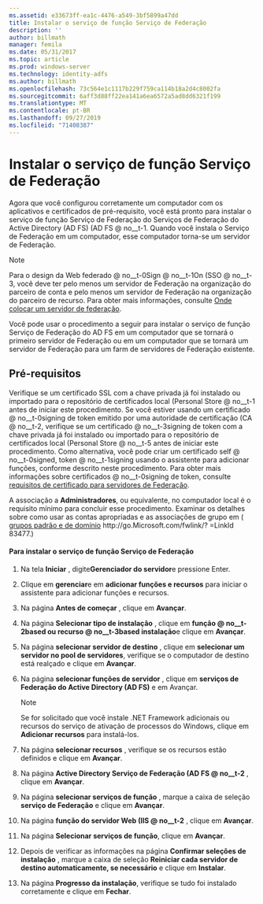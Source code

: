 ```yaml
---
ms.assetid: e33673ff-ea1c-4476-a549-3bf5899a47dd
title: Instalar o serviço de função Serviço de Federação
description: ''
author: billmath
manager: femila
ms.date: 05/31/2017
ms.topic: article
ms.prod: windows-server
ms.technology: identity-adfs
ms.author: billmath
ms.openlocfilehash: 73c564e1c1117b229f759ca114b18a2d4c8002fa
ms.sourcegitcommit: 6aff3d88ff22ea141a6ea6572a5ad8dd6321f199
ms.translationtype: MT
ms.contentlocale: pt-BR
ms.lasthandoff: 09/27/2019
ms.locfileid: "71408387"
---
```

# <a name="install-the-federation-service-role-service"></a>Instalar o serviço de função Serviço de Federação

Agora que você configurou corretamente um computador com os aplicativos e certificados de pré-requisito, você está pronto para instalar o serviço de função Serviço de Federação do Serviços de Federação do Active Directory (AD FS) \(AD FS @ no__t-1. Quando você instala o Serviço de Federação em um computador, esse computador torna-se um servidor de Federação.  
  
> [!NOTE]  
> Para o design da Web federado @ no__t-0Sign @ no__t-1On \(SSO @ no__t-3, você deve ter pelo menos um servidor de Federação na organização do parceiro de conta e pelo menos um servidor de Federação na organização do parceiro de recurso. Para obter mais informações, consulte [Onde colocar um servidor de federação](https://technet.microsoft.com/library/dd807127.aspx).  
  
Você pode usar o procedimento a seguir para instalar o serviço de função Serviço de Federação do AD FS em um computador que se tornará o primeiro servidor de Federação ou em um computador que se tornará um servidor de Federação para um farm de servidores de Federação existente.  
  
## <a name="prerequisites"></a>Pré-requisitos  
Verifique se um certificado SSL com a chave privada já foi instalado ou importado para o repositório de certificados local \(Personal Store @ no__t-1 antes de iniciar este procedimento. Se você estiver usando um certificado @ no__t-0signing de token emitido por uma autoridade de certificação \(CA @ no__t-2, verifique se um certificado @ no__t-3signing de token com a chave privada já foi instalado ou importado para o repositório de certificados local \(Personal Store @ no__t-5 antes de iniciar este procedimento. Como alternativa, você pode criar um certificado self @ no__t-0signed, token @ no__t-1signing usando o assistente para adicionar funções, conforme descrito neste procedimento. Para obter mais informações sobre certificados @ no__t-0signing de token, consulte [requisitos de certificado para servidores de Federação](https://technet.microsoft.com/library/dd807040.aspx).  
  
A associação a **Administradores**, ou equivalente, no computador local é o requisito mínimo para concluir esse procedimento.  Examinar os detalhes sobre como usar as contas apropriadas e as associações de grupo em \( [grupos padrão e de domínio](https://go.microsoft.com/fwlink/?LinkId=83477) http:\/\/go.Microsoft.com\/fwlink\/? \=LinkId 83477.\)   
  
#### <a name="to-install-the-federation-service-role-service"></a>Para instalar o serviço de função Serviço de Federação  
  
1.  Na tela **Iniciar** , digite**Gerenciador do servidor**e pressione Enter.  
  
2.  Clique em **gerenciar**e em **adicionar funções e recursos** para iniciar o assistente para adicionar funções e recursos.  
  
3.  Na página **Antes de começar** , clique em **Avançar**.  
  
4.  Na página **Selecionar tipo de instalação** , clique em **função @ no__t-2based ou recurso @ no__t-3based instalação**e clique em **Avançar**.  
  
5.  Na página **selecionar servidor de destino** , clique em **selecionar um servidor no pool de servidores**, verifique se o computador de destino está realçado e clique em **Avançar**.  
  
6.  Na página **selecionar funções de servidor** , clique em **serviços de Federação do Active Directory (AD FS)** e em Avançar.  
  
    > [!NOTE]  
    > Se for solicitado que você instale .NET Framework adicionais ou recursos do serviço de ativação de processos do Windows, clique em **Adicionar recursos** para instalá-los.  
  
7.  Na página **selecionar recursos** , verifique se os recursos estão definidos e clique em **Avançar**.  
  
8.  Na página **Active Directory Serviço de Federação \(AD FS @ no__t-2** , clique em **Avançar**.  
  
9. Na página **selecionar serviços de função** , marque a caixa de seleção **serviço de Federação** e clique em **Avançar**.  
  
10. Na página **função do servidor Web \(IIS @ no__t-2** , clique em **Avançar**.  
  
11. Na página **Selecionar serviços de função**, clique em **Avançar**.  
  
12. Depois de verificar as informações na página **Confirmar seleções de instalação** , marque a caixa de seleção **Reiniciar cada servidor de destino automaticamente, se necessário** e clique em **Instalar**.  
  
13. Na página **Progresso da instalação**, verifique se tudo foi instalado corretamente e clique em **Fechar**.  
  

